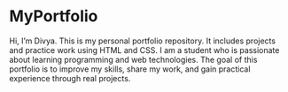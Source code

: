 # MyPortfolio
Hi, I’m Divya.  This is my personal portfolio repository. It includes projects and practice work using  HTML and CSS. I am a student who is passionate about learning programming and web technologies. The goal of this portfolio is to improve my skills, share my work, and gain practical experience through real projects.
